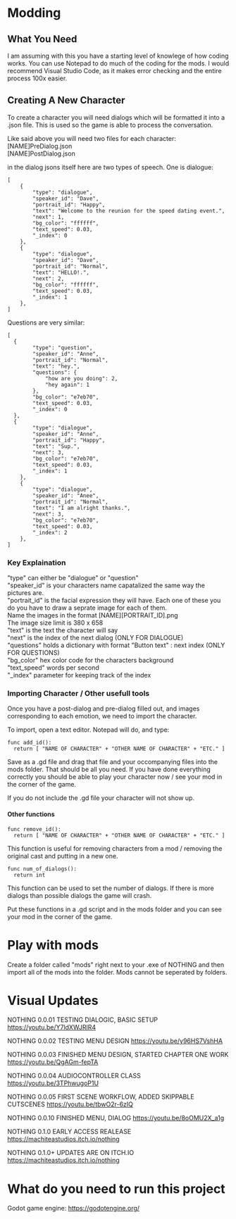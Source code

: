 # Modding

## What You Need

I am assuming with this you have a starting level of knowlege of how coding works. You can use Notepad to do much of the coding for the mods. I would recommend Visual Studio Code, as it makes error checking and the entire process 100x easier.

## Creating A New Character

To create a character you will need dialogs which will be formatted it into a .json file. This is used so the game is able to process the conversation.

Like said above you will need two files for each character:\
[NAME]PreDialog.json\
[NAME]PostDialog.json 

in the dialog jsons itself here are two types of speech. One is dialogue:
```
[
    {
        "type": "dialogue",
        "speaker_id": "Dave",
        "portrait_id": "Happy",
        "text": "Welcome to the reunion for the speed dating event.",
        "next": 1,
        "bg_color": "ffffff",
        "text_speed": 0.03,
        "_index": 0
    }, 
    {
        "type": "dialogue",
        "speaker_id": "Dave",
        "portrait_id": "Normal",
        "text": "HELLO!.",
        "next": 2,
        "bg_color": "ffffff",
        "text_speed": 0.03,
        "_index": 1
    },
]
```
Questions are very similar:
```
[
  {
        "type": "question",
        "speaker_id": "Anne",
        "portrait_id": "Normal",
        "text": "hey.",
        "questions": {
            "how are you doing": 2,
            "hey again": 1
        },
        "bg_color": "e7eb70",
        "text_speed": 0.03,
        "_index": 0
  },
  {
        "type": "dialogue",
        "speaker_id": "Anne",
        "portrait_id": "Happy",
        "text": "Sup.",
        "next": 3,
        "bg_color": "e7eb70",
        "text_speed": 0.03,
        "_index": 1
    }, 
    {
        "type": "dialogue",
        "speaker_id": "Anee",
        "portrait_id": "Normal",
        "text": "I am alright thanks.",
        "next": 3,
        "bg_color": "e7eb70",
        "text_speed": 0.03,
        "_index": 2
    },
]
```
### Key Explaination

"type" can either be "dialogue" or "question"\
"speaker_id" is your characters name capatalized the same way the pictures are.\
"portrait_id" is the facial expression they will have. Each one of these you do you have to draw a seprate image for each of them.\
Name the images in the format [NAME][PORTRAIT_ID].png\
The image size limit is 380 x 658\
"text" is the text the character will say\
"next" is the index of the next dialog (ONLY FOR DIALOGUE)\
"questions" holds a dictionary with format "Button text" : next index (ONLY FOR QUESTIONS)\
"bg_color" hex color code for the characters background\
"text_speed" words per second\
"\_index" parameter for keeping track of the index

### Importing Character / Other usefull tools

Once you have a post-dialog and pre-dialog filled out, and images corresponding to each emotion, we need to import the character.

To import, open a text editor. Notepad will do, and type: 

```
func add_id():
  return [ "NAME OF CHARACTER" + "OTHER NAME OF CHARACTER" + "ETC." ]
```
Save as a .gd file and drag that file and your occompanying files into the mods folder. That should be all you need. If you have done everything correctly you should be able to play your character now / see your mod in the corner of the game. 

If you do not include the .gd file your character will not show up.

#### Other functions

```
func remove_id():
  return [ "NAME OF CHARACTER" + "OTHER NAME OF CHARACTER" + "ETC." ]
```
This function is useful for removing characters from a mod / removing the original cast and putting in a new one.

```
func num_of_dialogs():
  return int
```
This function can be used to set the number of dialogs. If there is more dialogs than possible dialogs the game will crash.

Put these functions in a .gd script and in the mods folder and you can see your mod in the corner of the game.

# Play with mods

Create a folder called "mods" right next to your .exe of NOTHING and then import all of the mods into the folder. Mods cannot be seperated by folders.

# Visual Updates

NOTHING 0.0.01 TESTING DIALOGIC, BASIC SETUP
https://youtu.be/Y7ldXWJRlR4

NOTHING 0.0.02 TESTING MENU DESIGN
https://youtu.be/y96HS7VshHA

NOTHING 0.0.03 FINISHED MENU DESIGN, STARTED CHAPTER ONE WORK
https://youtu.be/QgAGm-fepTA

NOTHING 0.0.04 AUDIOCONTROLLER CLASS
https://youtu.be/3TPhwugoP1U

NOTHING 0.0.05 FIRST SCENE WORKFLOW, ADDED SKIPPABLE CUTSCENES 
https://youtu.be/tbwO2r-6zIQ

NOTHING 0.0.10 FINISHED MENU, DIALOG
https://youtu.be/8oOMU2X_a1g

NOTHING 0.1.0 EARLY ACCESS REALEASE
https://machiteastudios.itch.io/nothing

NOTHING 0.1.0+ UPDATES ARE ON ITCH.IO
https://machiteastudios.itch.io/nothing

# What do you need to run this project
Godot game engine:
https://godotengine.org/
